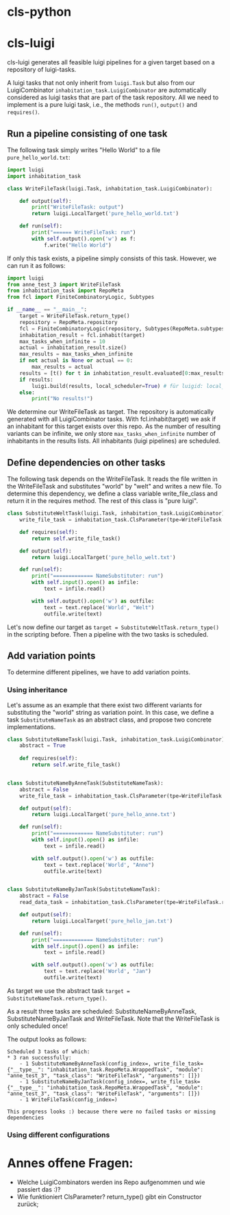 # cls-python



# cls-luigi

cls-luigi generates all feasible luigi pipelines for a given target based on a 
repository of luigi-tasks. 

A luigi tasks that not only inherit from ``luigi.Task`` but also 
from our LuigiCombinator ``inhabitation_task.LuigiCombinator`` are automatically considered as
luigi tasks that are part of the task repository.
All we need to implement is a pure luigi task, i.e., the methods ``run()``, ``output()`` and
``requires()``.

## Run a pipeline consisting of one task

The following task simply writes "Hello World" to a file ``pure_hello_world.txt``:

````python
import luigi
import inhabitation_task

class WriteFileTask(luigi.Task, inhabitation_task.LuigiCombinator):

    def output(self):
        print("WriteFileTask: output")
        return luigi.LocalTarget('pure_hello_world.txt')

    def run(self):
        print("====== WriteFileTask: run")
        with self.output().open('w') as f:
            f.write("Hello World")
````

If only this task exists, a pipeline simply consists of this task. 
However, we can run it as follows:

````python
import luigi
from anne_test_3 import WriteFileTask
from inhabitation_task import RepoMeta
from fcl import FiniteCombinatoryLogic, Subtypes

if __name__ == "__main__":
    target = WriteFileTask.return_type()
    repository = RepoMeta.repository
    fcl = FiniteCombinatoryLogic(repository, Subtypes(RepoMeta.subtypes))
    inhabitation_result = fcl.inhabit(target)
    max_tasks_when_infinite = 10
    actual = inhabitation_result.size()
    max_results = max_tasks_when_infinite
    if not actual is None or actual == 0:
        max_results = actual
    results = [t() for t in inhabitation_result.evaluated[0:max_results]]
    if results:
        luigi.build(results, local_scheduler=True) # für luigid: local_scheduler = True weglassen!
    else:
        print("No results!")
````

We determine our WriteFileTask as target. 
The repository is automatically generated with all LuigiCombinator tasks.
With fcl.inhabit(target) we ask if an inhabitant for this target exists over this repo.
As the number of resulting variants can be infinite, we only store ``max_tasks_when_infinite`` 
number of inhabitants in the results lists.
All inhabitants (luigi pipelines) are scheduled.

## Define dependencies on other tasks

The following task depends on the WriteFileTask.
It reads the file written in the WriteFileTask and substitutes "world" by "welt" and writes
a new file.
To determine this dependency, we define a class variable write_file_class and return it
in the requires method.
The rest of this class is "pure luigi".

````python
class SubstituteWeltTask(luigi.Task, inhabitation_task.LuigiCombinator):
    write_file_task = inhabitation_task.ClsParameter(tpe=WriteFileTask.return_type())

    def requires(self):
        return self.write_file_task()

    def output(self):
        return luigi.LocalTarget('pure_hello_welt.txt')

    def run(self):
        print("============= NameSubstituter: run")
        with self.input().open() as infile:
            text = infile.read()

        with self.output().open('w') as outfile:
            text = text.replace('World', "Welt")
            outfile.write(text)
````

Let's now define our target as ``target = SubstituteWeltTask.return_type()`` in the scripting
before.
Then a pipeline with the two tasks is scheduled.

## Add variation points

To determine different pipelines, we have to add variation points.

### Using inheritance

Let's assume as an example that there exist two different variants for substituting the "world" 
string as variation point.
In this case, we define a task ``SubstituteNameTask`` as an abstract class, and propose two concrete 
implementations.

````python
class SubstituteNameTask(luigi.Task, inhabitation_task.LuigiCombinator):
    abstract = True
    
    def requires(self):
        return self.write_file_task()


class SubstituteNameByAnneTask(SubstituteNameTask):
    abstract = False
    write_file_task = inhabitation_task.ClsParameter(tpe=WriteFileTask.return_type())

    def output(self):
        return luigi.LocalTarget('pure_hello_anne.txt')

    def run(self):
        print("============= NameSubstituter: run")
        with self.input().open() as infile:
            text = infile.read()

        with self.output().open('w') as outfile:
            text = text.replace('World', "Anne")
            outfile.write(text)


class SubstituteNameByJanTask(SubstituteNameTask):
    abstract = False
    read_data_task = inhabitation_task.ClsParameter(tpe=WriteFileTask.return_type())

    def output(self):
        return luigi.LocalTarget('pure_hello_jan.txt')

    def run(self):
        print("============= NameSubstituter: run")
        with self.input().open() as infile:
            text = infile.read()

        with self.output().open('w') as outfile:
            text = text.replace('World', "Jan")
            outfile.write(text)
````
As target we use the abstract task ``target = SubstituteNameTask.return_type()``.

As a result three tasks are scheduled: SubstituteNameByAnneTask, SubstituteNameByJanTask and
WriteFileTask.
Note that the WriteFileTask is only scheduled once!

The output looks as follows:
````text
Scheduled 3 tasks of which:
* 3 ran successfully:
    - 1 SubstituteNameByAnneTask(config_index=, write_file_task={"__type__": "inhabitation_task.RepoMeta.WrappedTask", "module": "anne_test_3", "task_class": "WriteFileTask", "arguments": []})
    - 1 SubstituteNameByJanTask(config_index=, write_file_task={"__type__": "inhabitation_task.RepoMeta.WrappedTask", "module": "anne_test_3", "task_class": "WriteFileTask", "arguments": []})
    - 1 WriteFileTask(config_index=)

This progress looks :) because there were no failed tasks or missing dependencies
````

### Using different configurations




# Annes offene Fragen:
* Welche LuigiCombinators werden ins Repo aufgenommen und wie passiert das :)?
* Wie funktioniert ClsParameter? return_type() gibt ein Constructor zurück;



